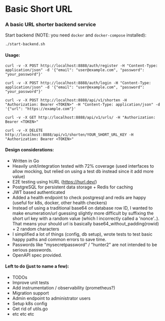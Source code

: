 # Basic Short URL

### A basic URL shorter backend service

Start backend (NOTE: you need `docker` and `docker-compose` installed):

`./start-backend.sh`

#### Usage:

`curl -v -X POST http://localhost:8888/auth/register -H "Content-Type: application/json" -d '{"email": "user@example.com", "password": "your_password"}'`

`curl -v -X POST http://localhost:8888/auth/login -H "Content-Type: application/json" -d '{"email": "user@example.com", "password": "your_password"}'`

`curl -v -X POST http://localhost:8888/api/v1/shorten -H "Authorization: Bearer <TOKEN>" -H "Content-Type: application/json" -d '{"url": "https://example.com"}'`

`curl -v -X GET http://localhost:8888/api/v1/urls/ -H "Authorization: Bearer <TOKEN>"`

`curl -v -X DELETE http://localhost:8888/api/v1/shorten/YOUR_SHORT_URL_KEY -H "Authorization: Bearer <TOKEN>"`

#### Design considerations:

* Written in Go
* Heavily unit/integration tested with 72% coverage (used interfaces to allow mocking, but relied on using a test db instead since it add more value)
* E2E testing using hURL (https://hurl.dev/)
* PostgreSQL for persistent data storage + Redis for caching
* JWT based authenticated
* Added a health endpoint to check postgresql and redis are happy (useful for k8s, docker, other health checkers)
* Instead of using a traditional base64 on database row ID, I wanted to make enumeration/url guessing slightly more difficult by suffixing the short url key with a random value (which I incorrectly called a 'nonce'..). That means your should url is basically base64_without_padding(rowid) + 2 random characters  
* I simplified a lot of things (config, db setup), wrote tests to test basic happy paths and common errors to save time. 
* Passwords like "mysecretpassword" / "hunter2" are not intended to be serious passwords.
* OpenAPI spec provided.

#### Left to do (just to name a few):

* TODOs
* Improve unit tests
* Add instrumentation / observability (prometheus?)
* Migration support
* Admin endpoint to administrator users
* Setup k8s config
* Get rid of utils.go
* etc etc etc
